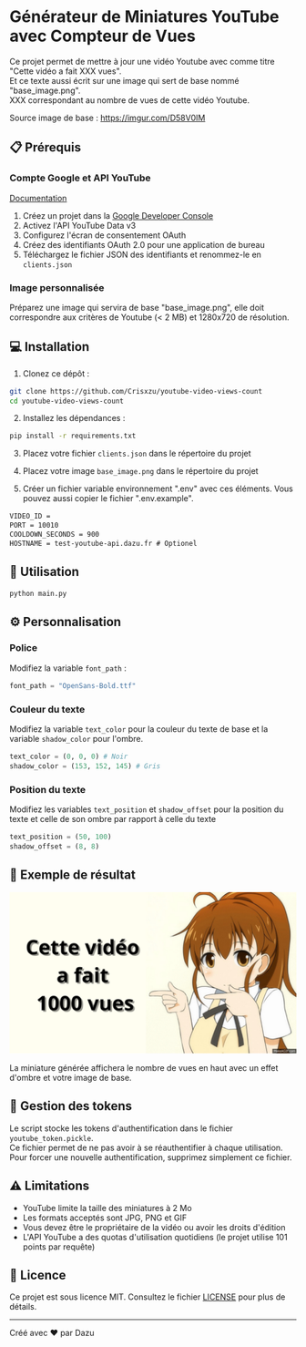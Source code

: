 # Générateur de Miniatures YouTube avec Compteur de Vues

Ce projet permet de mettre à jour une vidéo Youtube avec comme titre "Cette vidéo a fait XXX vues".<br/>
Et ce texte aussi écrit sur une image qui sert de base nommé "base_image.png".<br/>
XXX correspondant au nombre de vues de cette vidéo Youtube.<br/>

Source image de base : https://imgur.com/D58V0IM

## 📋 Prérequis

### Compte Google et API YouTube

[Documentation](https://developers.google.com/youtube/v3/getting-started)

1. Créez un projet dans la [Google Developer Console](https://console.cloud.google.com/)
2. Activez l'API YouTube Data v3
3. Configurez l'écran de consentement OAuth
4. Créez des identifiants OAuth 2.0 pour une application de bureau
5. Téléchargez le fichier JSON des identifiants et renommez-le en `clients.json`

### Image personnalisée

Préparez une image qui servira de base "base_image.png", elle doit correspondre aux critères de Youtube (< 2 MB) et 1280x720 de résolution.

## 💻 Installation

1. Clonez ce dépôt :

```bash
git clone https://github.com/Crisxzu/youtube-video-views-count
cd youtube-video-views-count
```

2. Installez les dépendances :

```bash
pip install -r requirements.txt
```

3. Placez votre fichier `clients.json` dans le répertoire du projet

4. Placez votre image `base_image.png` dans le répertoire du projet

5. Créer un fichier variable environnement ".env" avec ces éléments. Vous pouvez aussi copier le fichier ".env.example".

```env
VIDEO_ID =
PORT = 10010
COOLDOWN_SECONDS = 900
HOSTNAME = test-youtube-api.dazu.fr # Optionel
```

## 🚀 Utilisation

```bash
python main.py
```

## ⚙️ Personnalisation

### Police
Modifiez la variable `font_path` :

```python
font_path = "OpenSans-Bold.ttf"
```

### Couleur du texte

Modifiez la variable `text_color` pour la couleur du texte de base et la variable `shadow_color` pour l'ombre.

```python
text_color = (0, 0, 0) # Noir
shadow_color = (153, 152, 145) # Gris
```

### Position du texte

Modifiez les variables `text_position` et `shadow_offset` pour la position du texte et celle de son ombre par rapport à celle du texte

```python
text_position = (50, 100)
shadow_offset = (8, 8)
```

## 📸 Exemple de résultat

![Exemple de miniature](example_minia.png)

La miniature générée affichera le nombre de vues en haut avec un effet d'ombre et votre image de base.

## 🔑 Gestion des tokens

Le script stocke les tokens d'authentification dans le fichier `youtube_token.pickle`. <br/>
Ce fichier permet de ne pas avoir à se réauthentifier à chaque utilisation. <br/>
Pour forcer une nouvelle authentification, supprimez simplement ce fichier. <br/>

## ⚠️ Limitations

- YouTube limite la taille des miniatures à 2 Mo
- Les formats acceptés sont JPG, PNG et GIF
- Vous devez être le propriétaire de la vidéo ou avoir les droits d'édition
- L'API YouTube a des quotas d'utilisation quotidiens (le projet utilise 101 points par requête)

## 📄 Licence

Ce projet est sous licence MIT. Consultez le fichier [LICENSE](LICENSE) pour plus de détails.

---

Créé avec ❤️ par Dazu
